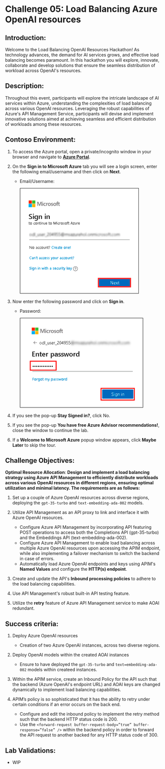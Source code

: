 # Challenge 05: Load Balancing Azure OpenAI resources

## Introduction:
Welcome to the Load Balancing OpenAI Resources Hackathon! As technology advances, the demand for AI services grows, and effective load balancing becomes paramount. In this hackathon you will explore, innovate, collaborate and develop solutions that ensure the seamless distribution of workload across OpenAI's resources.

## Description:
Throughout this event, participants will explore the intricate landscape of AI services within Azure, understanding the complexities of load balancing across various OpenAI resources. Leveraging the robust capabilities of Azure's API Management Service, participants will devise and implement innovative solutions aimed at achieving seamless and efficient distribution of workloads among these resources.

## Contoso Environment:

1. To access the Azure portal, open a private/incognito window in your browser and navigate to **[Azure Portal](https://portal.azure.com)**.

2. On the **Sign in to Microsoft Azure** tab you will see a login screen, enter the following email/username and then click on **Next**. 
   * Email/Username: <inject key="AzureAdUserEmail"></inject>
   
     ![](media/signin-email.png "Enter Email")

3. Now enter the following password and click on **Sign in**.
   * Password: <inject key="AzureAdUserPassword"></inject>
   
     ![](media/signin-password.png "Enter Password")

4. If you see the pop-up **Stay Signed in?**, click No.

5. If you see the pop-up **You have free Azure Advisor recommendations!**, close the window to continue the lab.

6. If a **Welcome to Microsoft Azure** popup window appears, click **Maybe Later** to skip the tour.

## Challenge Objectives:

**Optimal Resource Allocation**: **Design and implement a load balancing strategy using Azure API Management to efficiently distribute workloads across various OpenAI resources in different regions, ensuring optimal utilization and minimal latency. The requirements are as follows:**

1. Set up a couple of Azure OpenAI resources across diverse regions, deploying the `gpt-35-turbo` and `text-embedding-ada-002` models.

2. Utilize API Management as an API proxy to link and interface it with Azure OpenAI resources.
    - Configure Azure API Management by incorporating API featuring POST operations to access both the Completions API (gpt-35-turbo) and the Embeddings API (text-embedding-ada-002).
    - Configure Azure API Management to enable load balancing across multiple Azure OpenAI resources upon accessing the APIM endpoint, while also implementing a failover mechanism to switch the backend in case of errors.
    - Automatically load Azure OpenAI endpoints and keys using APIM's **Named Values** and configure the **HTTP(s) endpoint**.

3. Create and update the API's **Inbound processing policies** to adhere to the load balancing capabilities.

4. Use API Management's robust built-in API testing feature.

5. Utilize the **retry** feature of Azure API Management service to make AOAI redundant.

## Success criteria:

1. Deploy Azure OpenAI resources
    - Creation of two Azure OpenAI instances, across two diverse regions.

2. Deploy OpenAI models within the created AOAI instances
    - Ensure to have deployed the `gpt-35-turbo` and `text=embedding-ada-002` models within createed instances.

3. Within the APIM service, create an Inbound Policy for the API such that the backend (Azure OpenAI's endpoint URL) and AOAI keys are changed dynamically to implement load balancing capabilities.

4. APIM’s policy is so sophisticated that it has the ability to retry under certain conditions if an error occurs on the back end.
    - Configure and edit the inbound policy to implement the retry method such that the backend HTTP status code is 200.
    - Use the `<forward-request buffer-request-body=”true” buffer-response=”false” />` within the backend policy in order to forward the API request to another backed for any HTTP status code of 300.

  ## Lab Validations: 

- WIP
